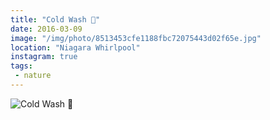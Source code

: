 ```yaml
---
title: "Cold Wash 🌊"
date: 2016-03-09
image: "/img/photo/8513453cfe1188fbc72075443d02f65e.jpg"
location: "Niagara Whirlpool"
instagram: true
tags:
 - nature
---
```


![Cold Wash 🌊](/img/photo/8513453cfe1188fbc72075443d02f65e.jpg)
